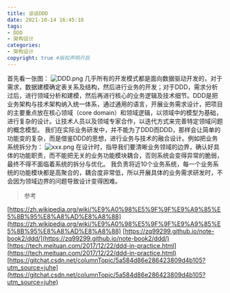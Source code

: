 ```yaml
---
title: 谈谈DDD
date: 2021-10-14 16:45:18
tags:
- DDD
- 架构设计
categories:
- 架构设计  
copyright: true #版权声明开启   
---
```


首先看一张图：
![DDD.png](DDD.png)
  几乎所有的开发模式都是面向数据驱动开发的，对于需求，数据建模确定表关系及结构，然后进行业务的开发；对于DDD，需求分析过后，进行领域分析和建模，然后再进行核心的业务逻辑及技术细节。DDD是把业务架构与技术架构纳入统一体系，通过通用的语言，开展业务需求设计，把项目的主要重点放在核心领域（core domain）和领域逻辑，以领域中的模型为基础，进行复杂的设计。让技术人员以及领域专家合作，以迭代方式来完善特定领域问题的概念模型。
  我们在实际业务研发中，并不能为了DDD而DDD，那样会让简单的功能变的复杂，而是借鉴DDD的思想，进行业务与技术的融合设计。例如把业务系统拆分为：
![xxx.png](xxx.png)
在设计时，指导我们要清晰业务领域的边界，确认好具体的功能职责，而不能把无关的业务功能模块耦合，否则系统会变得异常的脆弱，最终不得不面临着系统的拆分与优化。
我负责将近10个业务系统，每一个业务系统的功能模块都是高聚合的，耦合度非常低，所以开展具体的业务需求研发时，不会因为领域边界的问题导致设计变得困难。
> 参考

[https://zh.wikipedia.org/wiki/%E9%A0%98%E5%9F%9F%E9%A9%85%E5%8B%95%E8%A8%AD%E8%A8%88](https://zh.wikipedia.org/wiki/%E9%A0%98%E5%9F%9F%E9%A9%85%E5%8B%95%E8%A8%AD%E8%A8%88)
[https://zq99299.github.io/note-book2/ddd/](https://zq99299.github.io/note-book2/ddd/)
[https://tech.meituan.com/2017/12/22/ddd-in-practice.html](https://tech.meituan.com/2017/12/22/ddd-in-practice.html)
[https://gitchat.csdn.net/columnTopic/5a584d86e286423809d4b105?utm_source=juhe](https://gitchat.csdn.net/columnTopic/5a584d86e286423809d4b105?utm_source=juhe)


<!-- [https://www.bilibili.com/read/cv11334682](https://www.bilibili.com/read/cv11334682) -->
<!-- [https://www.youtube.com/watch?v=b3Au9Iw8mFU](https://www.youtube.com/watch?v=b3Au9Iw8mFU) -->